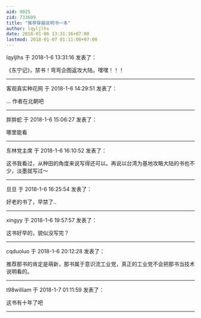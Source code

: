 ```yaml
---
aid: 9025
zid: 733609
title: "推荐穿越说明书一本"
author: lqyljlhs
date: 2018-01-06 13:31:16+07:00
lastmod: 2018-01-07 01:11:00+07:00
---
```


lqyljlhs 于 2018-1-6 13:31:16 发表了：

《东宁记》，禁书！弯弯企图返攻大陆。嘿嘿！！！

---

客观真实种花网 于 2018-1-6 14:29:51 发表了：

… 作者在北朝吧

---

胖胖蛇 于 2018-1-6 15:06:27 发表了：

哪里能看

---

东林党主席 于 2018-1-6 16:10:52 发表了：

这书我看过，从种田的角度来说写得还可以。再说以台湾为基地攻略大陆的书也不少，淡墨就写过～

---

旦旦 于 2018-1-6 16:25:54 发表了：

好老的书了，早禁了..

---

xingyy 于 2018-1-6 19:57:57 发表了：

这书好早的，貌似没写完？

---

cqduoluo 于 2018-1-6 20:12:28 发表了：

推荐那书的肯定是萌新，那书属于意识流工业党，真正的工业党不会把那书当技术说明看的。

---

t98william 于 2018-1-7 01:11:59 发表了：

这书有十年了吧

---
